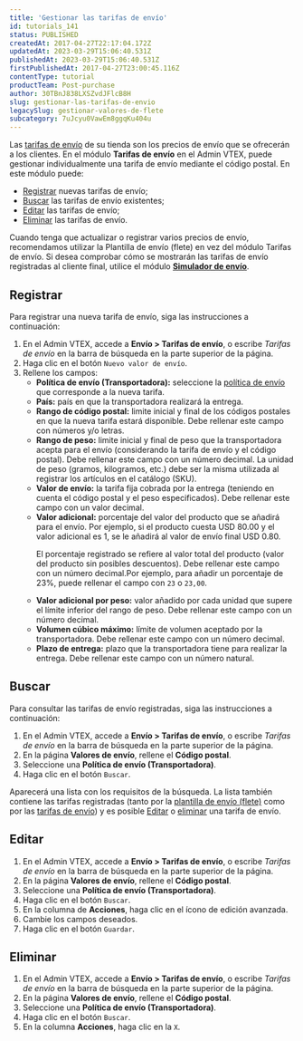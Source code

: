 ```yaml
---
title: 'Gestionar las tarifas de envío'
id: tutorials_141
status: PUBLISHED
createdAt: 2017-04-27T22:17:04.172Z
updatedAt: 2023-03-29T15:06:40.531Z
publishedAt: 2023-03-29T15:06:40.531Z
firstPublishedAt: 2017-04-27T23:00:45.116Z
contentType: tutorial
productTeam: Post-purchase
author: 30TBnJ838LXSZvdJFlcB8H
slug: gestionar-las-tarifas-de-envio
legacySlug: gestionar-valores-de-flete
subcategory: 7uJcyu0VawEm8ggqKu404u
---
```


Las [tarifas de envío](https://help.vtex.com/es/tutorial/tarifas-de-envio--1Balpg3rv0854udEPedvMM) de su tienda son los precios de envío que se ofrecerán a los clientes. En el módulo <b>Tarifas de envío</b> en el Admin VTEX, puede gestionar individualmente una tarifa de envío mediante el código postal. En este módulo puede:

* [Registrar](#registrar) nuevas tarifas de envío;
* [Buscar](#buscar) las tarifas de envío existentes;
* [Editar](#editar) las tarifas de envío;
* [Eliminar](#eliminar) las tarifas de envío.

<div class="alert alert-info">
Cuando tenga que actualizar o registrar varios precios de envío, recomendamos utilizar la Plantilla de envío (flete) en vez del módulo Tarifas de envío. Si desea comprobar cómo se mostrarán las tarifas de envío registradas al cliente final, utilice el módulo <b><a href="https://help.vtex.com/es/tutorial/simulacao-de-frete--tutorials_144">Simulador de envío</a></b>.
</div>

## Registrar

Para registrar una nueva tarifa de envío, siga las instrucciones a continuación:

1. En el Admin VTEX, accede a **Envío > Tarifas de envío**, o escribe *Tarifas de envío* en la barra de búsqueda en la parte superior de la página.  
2. Haga clic en el botón `Nuevo valor de envío`.  
3. Rellene los campos:  
    * **Política de envío (Transportadora):** seleccione la [política de envío](https://help.vtex.com/es/tutorial/politica-de-envio--tutorials_140) que corresponde a la nueva tarifa.
    * **País:** país en que la transportadora realizará la entrega.
    * **Rango de código postal:** limite inicial y final de los códigos postales en que la nueva tarifa estará disponible. Debe rellenar este campo con números y/o letras.
    * **Rango de peso:** limite inicial y final de peso que la transportadora acepta para el envío (considerando la tarifa de envío y el código postal). Debe rellenar este campo con un número decimal. La unidad de peso (gramos, kilogramos, etc.) debe ser la misma utilizada al registrar los artículos en el catálogo (SKU). 
    * **Valor de envío:** la tarifa fija cobrada por la entrega (teniendo en cuenta el código postal y el peso especificados). Debe rellenar este campo con un valor decimal.
    * **Valor adicional:** porcentaje del valor del producto que se añadirá para el envío. Por ejemplo, si el producto cuesta USD 80.00 y el valor adicional es 1, se le añadirá al valor de envío final USD 0.80. <p>El porcentaje registrado se refiere al valor total del producto (valor del producto sin posibles descuentos). Debe rellenar este campo con un número decimal.Por ejemplo, para añadir un porcentaje de 23%, puede rellenar el campo con `23` o `23,00`.</p>
    * **Valor adicional por peso:** valor añadido por cada unidad que supere el límite inferior del rango de peso. Debe rellenar este campo con un número decimal.
    * **Volumen cúbico máximo:** límite de volumen aceptado por la transportadora. Debe rellenar este campo con un número decimal.
    * **Plazo de entrega:** plazo que la transportadora tiene para realizar la entrega. Debe rellenar este campo con un número natural.

## Buscar

Para consultar las tarifas de envío registradas, siga las instrucciones a continuación:

1. En el Admin VTEX, accede a **Envío > Tarifas de envío**, o escribe *Tarifas de envío* en la barra de búsqueda en la parte superior de la página.   
2. En la página **Valores de envío**, rellene el **Código postal**.  
3. Seleccione una **Política de envío (Transportadora)**.  
4. Haga clic en el botón `Buscar`.  

Aparecerá una lista con los requisitos de la búsqueda. La lista también contiene las tarifas registradas (tanto por la [plantilla de envío (flete)](https://help.vtex.com/es/tutorial/planilha-de-frete--tutorials_127) como por las [tarifas de envío](https://help.vtex.com/es/tutorial/tarifas-de-envio--1Balpg3rv0854udEPedvMM)) y es posible [Editar](#heading=h.3znysh7) o [eliminar](#eliminar) una tarifa de envío.

## Editar

1. En el Admin VTEX, accede a **Envío > Tarifas de envío**, o escribe *Tarifas de envío* en la barra de búsqueda en la parte superior de la página.      
2. En la página **Valores de envío**, rellene el **Código postal**.  
3. Seleccione una **Política de envío (Transportadora)**.  
4. Haga clic en el botón `Buscar`.  
5. En la columna de **Acciones**, haga clic en el ícono <i class="fas fa-edit"></i> de edición avanzada.  
6. Cambie los campos deseados.  
7. Haga clic en el botón `Guardar`.  

## Eliminar

1. En el Admin VTEX, accede a **Envío > Tarifas de envío**, o escribe *Tarifas de envío* en la barra de búsqueda en la parte superior de la página.    
2. En la página **Valores de envío**, rellene el **Código postal**.  
3. Seleccione una **Política de envío (Transportadora)**.  
4. Haga clic en el botón `Buscar`.  
5. En la columna **Acciones**, haga clic en la `X`.  
